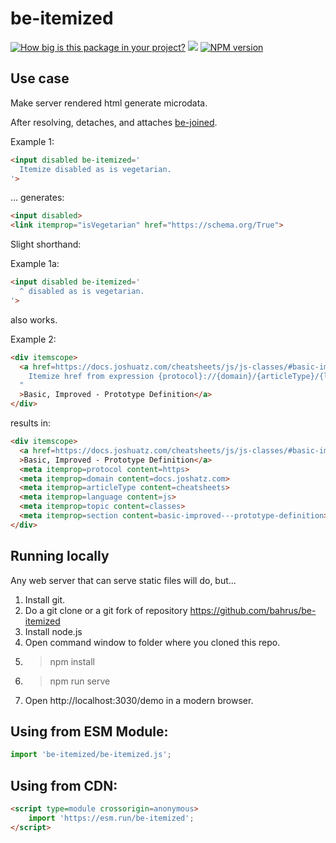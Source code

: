 # be-itemized

[![How big is this package in your project?](https://img.shields.io/bundlephobia/minzip/be-itemized?style=for-the-badge)](https://bundlephobia.com/result?p=be-itemized)
<img src="http://img.badgesize.io/https://cdn.jsdelivr.net/npm/be-itemized?compression=gzip">
[![NPM version](https://badge.fury.io/js/be-itemized.png)](http://badge.fury.io/js/be-itemized)

## Use case

Make server rendered html generate microdata.

After resolving, detaches, and attaches [be-joined](https://github.com/bahrus/be-joined).

Example 1:

```html
<input disabled be-itemized='
  Itemize disabled as is vegetarian.
'>
```

... generates:

```html
<input disabled>
<link itemprop="isVegetarian" href="https://schema.org/True">
```

Slight shorthand:

Example 1a:

```html
<input disabled be-itemized='
  ^ disabled as is vegetarian.
'>
```

also works.


Example 2:

```html
<div itemscope>
  <a href=https://docs.joshuatz.com/cheatsheets/js/js-classes/#basic-improved---prototype-definition be-itemized="
    Itemize href from expression {protocol}://{domain}/{articleType}/{language}/{language}-{topic}/#{section}.
  "
  >Basic, Improved - Prototype Definition</a>
</div>
```

results in:

```html
<div itemscope>
  <a href=https://docs.joshuatz.com/cheatsheets/js/js-classes/#basic-improved---prototype-definition
  >Basic, Improved - Prototype Definition</a>
  <meta itemprop=protocol content=https>
  <meta itemprop=domain content=docs.joshatz.com>
  <meta itemprop=articleType content=cheatsheets>
  <meta itemprop=language content=js>
  <meta itemprop=topic content=classes>
  <meta itemprop=section content=basic-improved---prototype-definition>
</div>
```

## Running locally

Any web server that can serve static files will do, but...

1.  Install git.
2.  Do a git clone or a git fork of repository https://github.com/bahrus/be-itemized
3.  Install node.js
4.  Open command window to folder where you cloned this repo.
5.  > npm install
6.  > npm run serve
7.  Open http://localhost:3030/demo in a modern browser.

## Using from ESM Module:

```JavaScript
import 'be-itemized/be-itemized.js';
```

## Using from CDN:

```html
<script type=module crossorigin=anonymous>
    import 'https://esm.run/be-itemized';
</script>
```









